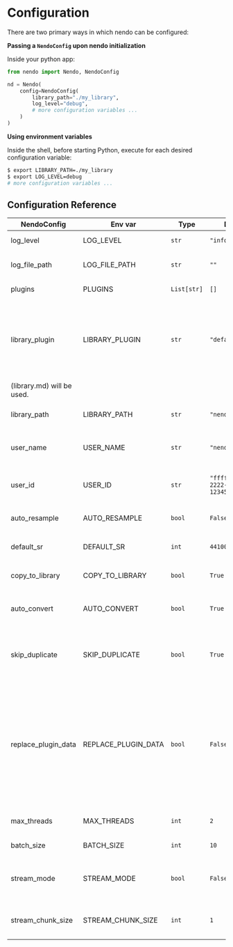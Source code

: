 # Configuration

There are two primary ways in which nendo can be configured:

**Passing a `NendoConfig` upon nendo initialization**

Inside your python app:

```python
from nendo import Nendo, NendoConfig

nd = Nendo(
    config=NendoConfig(
        library_path="./my_library",
        log_level="debug",
        # more configuration variables ...
    )
)
```

**Using environment variables**

Inside the shell, before starting Python, execute for each desired configuration variable:

```bash
$ export LIBRARY_PATH=./my_library
$ export LOG_LEVEL=debug
# more configuration variables ...
```

## Configuration Reference

| **NendoConfig** | **Env var** | **Type** | **Default** | **Description** |
|---|---|---|---|---|
| log_level | LOG_LEVEL | `str` | `"info"` | The log level with which the nendo logger runs. |
| log_file_path | LOG_FILE_PATH | `str` | `""` | The path to where the nendo log should be saved. If none is given (empty string), print to `stdout` |
| plugins | PLUGINS | `List[str]` | `[]` | List of plugins package names to be loaded with Nendo. |
| library_plugin | LIBRARY_PLUGIN | `str` | `"default"` | The name of the nendo library plugin to use. As all nendo plugins, their name follows the pattern `nendo_plugin_library_[name]`, where `[name]` is an arbitrary name. If set to `"default"`, the default [DuckDB](https://duckdb.org/) implementation of the [NendoLibrary]
(library.md) will be used. |
| library_path | LIBRARY_PATH | `str` | `"nendo_library"` | The path to the directory to be used for storing the nendo Library files. |
| user_name | USER_NAME | `str` | `"nendo"` | The name of the nendo user to be used for the [NendoLibrary](library.md). Only relevant if deploying nendo together with an API server. |
| user_id | USER_ID | `str` | `"ffffffff-1111-2222-3333-1234567890ab"` | The user ID of the default user to be used for the [NendoLibrary](library.md). Only relevant if deploying nendo together with an API server. |
| auto_resample | AUTO_RESAMPLE | `bool` | `False` | Flag that determines whether tracks should be automatically resampled upon import. |
| default_sr | DEFAULT_SR | `int` | `44100` | The default sample rate to be used when auto-resampling tracks upon import. |
| copy_to_library | COPY_TO_LIBRARY | `bool` | `True` | Flag that determines whether an imported track's file should be copied into the nendo library. |
| auto_convert | AUTO_CONVERT | `bool` | `True` | Flag that determines whether an imported track's file should be converted to Nendo's standard file format (`.wav`). |
| skip_duplicate | SKIP_DUPLICATE | `bool` | `True` | Flag that determines whether a track that points to a file that already exists in the library can be important multiple times. If True, always the file that already exists in the library will be used instead. |
| replace_plugin_data | REPLACE_PLUGIN_DATA | `bool` | `False` | Flag that determines whether plugin data should be replaced, if for a specific plugin name, version and key, two values are added consecutively via `track.add_plugin_data()` or `nendo.library.add_plugin_data()`. If `True`, the second call will cause Nendo to overwrite the existing value for the given plugin name, version and key combination. If `False`, the plugin data will be added in addition to the existing one. Defaults to `False`. |
| max_threads | MAX_THREADS | `int` | `2` | Maximum number of threads to be used for multiprocessing tasks. |
| batch_size | BATCH_SIZE | `int` | `10` | Batch size to use for multiprocessing tasks. |
| stream_mode | STREAM_MODE | `bool` | `False` | Flag that enables `stream mode`: With stream mode, all functions that return multiple items, such as e.g. `nd.get_tracks()` return an `Iterator` instead of a `List`. |
| stream_chunk_size | STREAM_CHUNK_SIZE | `int` | `1` | Size of the chunks (in items) in which the `Interator`s will give back the results. Ignored if `stream_mode` is `False`.